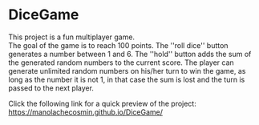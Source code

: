 # DiceGame

This project is a fun multiplayer game.  
The goal of the game is to reach 100 points.
The ''roll dice'' button generates a number between 1 and 6.
The ''hold'' button adds the sum of the generated random numbers to the current score.
The player can generate unlimited random numbers on his/her turn to win the game, as long as the number it is not 1, in that case the sum is lost and the turn is passed to the next player.

Click the following link for a quick preview of the project:
https://manolachecosmin.github.io/DiceGame/

